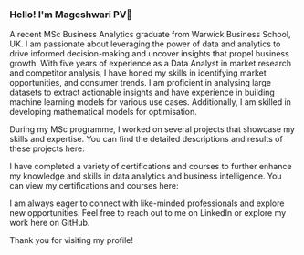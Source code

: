 ### Hello! I'm Mageshwari PV👋

A recent MSc Business Analytics graduate from Warwick Business School, UK. I am passionate about leveraging the power of data and analytics to drive informed decision-making and uncover insights that propel business growth. With five years of experience as a Data Analyst in market research and competitor analysis, I have honed my skills in identifying market opportunities, and consumer trends. I am proficient in analysing large datasets to extract actionable insights and have experience in building machine learning models for various use cases. Additionally, I am skilled in developing mathematical models for optimisation.

During my MSc programme, I worked on several projects that showcase my skills and expertise. You can find the detailed descriptions and results of these projects here:

I have completed a variety of certifications and courses to further enhance my knowledge and skills in data analytics and business intelligence. You can view my certifications and courses here: 

I am always eager to connect with like-minded professionals and explore new opportunities. Feel free to reach out to me on LinkedIn or explore my work here on GitHub.

Thank you for visiting my profile!
<!--
**MageshwariPV/MageshwariPV** is a ✨ _special_ ✨ repository because its `README.md` (this file) appears on your GitHub profile.

Here are some ideas to get you started:

- 🔭 I’m currently working on ...
- 🌱 I’m currently learning ...
- 👯 I’m looking to collaborate on ...
- 🤔 I’m looking for help with ...
- 💬 Ask me about ...
- 📫 How to reach me: ...
- 😄 Pronouns: ...
- ⚡ Fun fact: ...
-->
